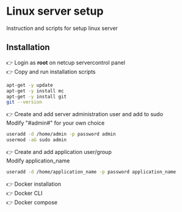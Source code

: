 # **Linux server setup**
Instruction and scripts for setup linux server 
## Installation 
👉 Login as **root** on netcup servercontrol panel<br>
👉 Copy and run installation scripts
```sh
apt-get -y update
apt-get -y install mc
apt-get -y install git
git --version
```
👉 Create and add server administration user and add to sudo<br>
Modify "#admin#" for your own choice 
```sh
useradd -d /home/admin -p password admin
usermod -aG sudo admin
```
👉 Create and add application user/group<br>
Modify application_name
```sh
useradd -d /home/application_name -p password application_name
```
👉 Docker installation<br>
👉 Docker CLI<br>
👉 Docker compose<br>